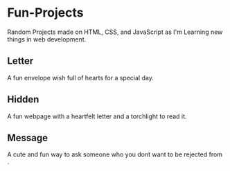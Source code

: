 # Fun-Projects
Random Projects made on HTML, CSS, and JavaScript as I'm Learning new things in web development.

## Letter 
A fun envelope wish full of hearts for a special day.

## Hidden
A fun webpage with a heartfelt letter and a torchlight to read it.

## Message 
A cute and fun way to ask someone who you dont want to be rejected from .
